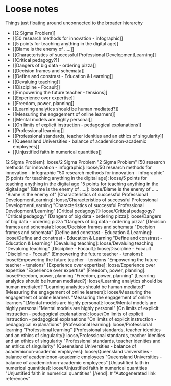 # Loose notes

Things just floating around unconnected to the broader hierarchy

- [[2 Sigma Problem]]
- [[50 research methods for innovation - infographic]]
- [[5 points for teaching anything in the digital age]]
- [[Blame is the enemy of .....]]
- [[Characteristics of successful Professional DevelopmentLearning]]
- [[Critical pedagogy?]]
- [[Dangers of big data - ordering pizza]]
- [[Decision frames and schemata]]
- [[Define and constrast - Education & Learning]]
- [[Devaluing teaching]]
- [[Discipline - Focault]]
- [[Empowering the future teacher - tensions]]
- [[Experience over expertise]]
- [[Freedom, power, planning]]
- [[Learning analytics should be human mediated?]]
- [[Measuring the engagement of online learners]]
- [[Mental models are highly personal]]
- [[On limits of explicit instruction - pedagogical explanations]]
- [[Professional learning]]
- [[Professional standards, teacher idenities and an ethics of singularity]]
- [[Queensland Universities - balance of academicnon-academic employees]]
- [[Unjustified faith in numerical quantities]]


[//begin]: # "Autogenerated link references for markdown compatibility"
[2 Sigma Problem]: loose/2 Sigma Problem "2 Sigma Problem"
[50 research methods for innovation - infographic]: loose/50 research methods for innovation - infographic "50 research methods for innovation - infographic"
[5 points for teaching anything in the digital age]: loose/5 points for teaching anything in the digital age "5 points for teaching anything in the digital age"
[Blame is the enemy of .....]: loose/Blame is the enemy of ..... "Blame is the enemy of"
[Characteristics of successful Professional DevelopmentLearning]: loose/Characteristics of successful Professional DevelopmentLearning "Characteristics of successful Professional Development/Learning"
[Critical pedagogy?]: loose/Critical pedagogy? "Critical pedagogy"
[Dangers of big data - ordering pizza]: loose/Dangers of big data - ordering pizza "Dangers of big data - ordering pizza"
[Decision frames and schemata]: loose/Decision frames and schemata "Decision frames and schemata"
[Define and constrast - Education & Learning]: loose/Define and constrast - Education & Learning "Define and constrast - Education & Learning"
[Devaluing teaching]: loose/Devaluing teaching "Devaluing teaching"
[Discipline - Focault]: loose/Discipline - Focault "Discipline - Focault"
[Empowering the future teacher - tensions]: loose/Empowering the future teacher - tensions "Empowering the future teacher - tensions"
[Experience over expertise]: loose/Experience over expertise "Experience over expertise"
[Freedom, power, planning]: loose/Freedom, power, planning "Freedom, power, planning"
[Learning analytics should be human mediated?]: loose/Learning analytics should be human mediated? "Learning analytics should be human mediated"
[Measuring the engagement of online learners]: loose/Measuring the engagement of online learners "Measuring the engagement of online learners"
[Mental models are highly personal]: loose/Mental models are highly personal "Mental models are highly personal"
[On limits of explicit instruction - pedagogical explanations]: loose/On limits of explicit instruction - pedagogical explanations "On limits of explicit instruction - pedagogical explanations"
[Professional learning]: loose/Professional learning "Professional learning"
[Professional standards, teacher idenities and an ethics of singularity]: loose/Professional standards, teacher idenities and an ethics of singularity "Professional standards, teacher idenities and an ethics of singularity"
[Queensland Universities - balance of academicnon-academic employees]: loose/Queensland Universities - balance of academicnon-academic employees "Queensland Universities - balance of academic/non-academic employees"
[Unjustified faith in numerical quantities]: loose/Unjustified faith in numerical quantities "Unjustified faith in numerical quantities"
[//end]: # "Autogenerated link references"
